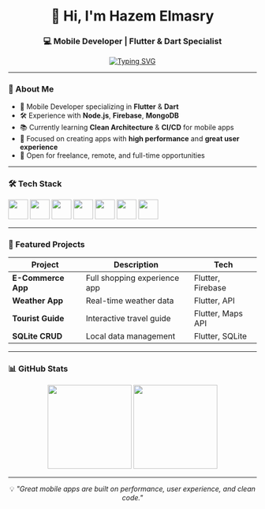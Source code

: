 <div align="center">
  <h1>👋 Hi, I'm Hazem Elmasry</h1>
  <h3>💻 Mobile Developer | Flutter & Dart Specialist</h3>
  
  [![Typing SVG](https://readme-typing-svg.herokuapp.com?font=Fira+Code&pause=1000&color=F75C7E&center=true&vCenter=true&width=435&lines=Flutter+Developer;Mobile+App+Creator;UI%2FUX+Enthusiast;Problem+Solver)](https://git.io/typing-svg)
</div>

---

### 🚀 About Me

- 📱 Mobile Developer specializing in **Flutter** & **Dart**
- 🛠 Experience with **Node.js**, **Firebase**, **MongoDB**
- 📚 Currently learning **Clean Architecture** & **CI/CD** for mobile apps
- 🎯 Focused on creating apps with **high performance** and **great user experience**
- 🤝 Open for freelance, remote, and full-time opportunities

---

### 🛠 Tech Stack

<div align="left">
  <img src="https://cdn.jsdelivr.net/gh/devicons/devicon/icons/flutter/flutter-original.svg" height="40" />
  <img src="https://cdn.jsdelivr.net/gh/devicons/devicon/icons/dart/dart-original.svg" height="40" />
  <img src="https://cdn.jsdelivr.net/gh/devicons/devicon/icons/firebase/firebase-plain.svg" height="40" />
  <img src="https://cdn.jsdelivr.net/gh/devicons/devicon/icons/nodejs/nodejs-original.svg" height="40" />
  <img src="https://cdn.jsdelivr.net/gh/devicons/devicon/icons/mongodb/mongodb-original.svg" height="40" />
  <img src="https://cdn.jsdelivr.net/gh/devicons/devicon/icons/javascript/javascript-original.svg" height="40" />
  <img src="https://cdn.jsdelivr.net/gh/devicons/devicon/icons/git/git-original.svg" height="40" />
</div>

---

### 📌 Featured Projects

| Project | Description | Tech |
|---|---|---|
| **E-Commerce App** | Full shopping experience app | Flutter, Firebase |
| **Weather App** | Real-time weather data | Flutter, API |
| **Tourist Guide** | Interactive travel guide | Flutter, Maps API |
| **SQLite CRUD** | Local data management | Flutter, SQLite |

---

### 📊 GitHub Stats

<div align="center">
  <img src="https://github-readme-stats.vercel.app/api?username=HazemEl-masry&show_icons=true&theme=radical" height="170" />
  <img src="https://github-readme-stats.vercel.app/api/top-langs?username=HazemEl-masry&layout=compact&theme=radical" height="170" />
</div>

---

<div align="center">

💡 *"Great mobile apps are built on performance, user experience, and clean code."*

</div>
